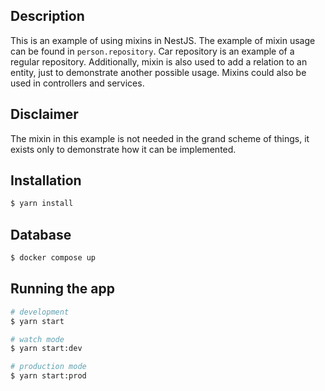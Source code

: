 ## Description

This is an example of using mixins in NestJS. The example of mixin usage can be found in `person.repository`. Car repository is an example of a regular repository.
Additionally, mixin is also used to add a relation to an entity, just to demonstrate another possible usage.
Mixins could also be used in controllers and services. 

## Disclaimer
The mixin in this example is not needed in the grand scheme of things, it exists only to demonstrate how it can be implemented.

## Installation

```bash
$ yarn install
```

## Database

```bash
$ docker compose up
```

## Running the app

```bash
# development
$ yarn start

# watch mode
$ yarn start:dev

# production mode
$ yarn start:prod
```
